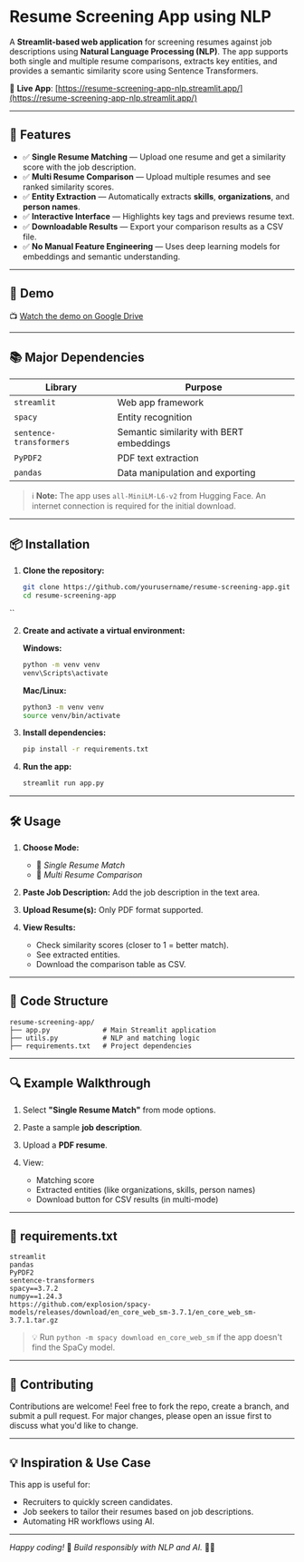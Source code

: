 # Resume Screening App using NLP

A **Streamlit-based web application** for screening resumes against job descriptions using **Natural Language Processing (NLP)**. The app supports both single and multiple resume comparisons, extracts key entities, and provides a semantic similarity score using Sentence Transformers.

🔗 **Live App**: [https://resume-screening-app-nlp.streamlit.app/](https://resume-screening-app-nlp.streamlit.app/)

---

## 🚀 Features

* ✅ **Single Resume Matching** — Upload one resume and get a similarity score with the job description.
* ✅ **Multi Resume Comparison** — Upload multiple resumes and see ranked similarity scores.
* ✅ **Entity Extraction** — Automatically extracts **skills**, **organizations**, and **person names**.
* ✅ **Interactive Interface** — Highlights key tags and previews resume text.
* ✅ **Downloadable Results** — Export your comparison results as a CSV file.
* ✅ **No Manual Feature Engineering** — Uses deep learning models for embeddings and semantic understanding.

---

## 📸 Demo

📺 [Watch the demo on Google Drive](https://drive.google.com/file/d/1MKztvt_b4OZliYTNkccUw_Xgrt8nKB1m/view?usp=sharing)

---

## 📚 Major Dependencies

| Library                 | Purpose                                  |
| ----------------------- | ---------------------------------------- |
| `streamlit`             | Web app framework                        |
| `spacy`                 | Entity recognition                       |
| `sentence-transformers` | Semantic similarity with BERT embeddings |
| `PyPDF2`                | PDF text extraction                      |
| `pandas`                | Data manipulation and exporting          |

> ℹ️ **Note:** The app uses `all-MiniLM-L6-v2` from Hugging Face. An internet connection is required for the initial download.

---

## 📦 Installation

1. **Clone the repository:**

   ```bash
   git clone https://github.com/yourusername/resume-screening-app.git
   cd resume-screening-app
``

2. **Create and activate a virtual environment:**

   **Windows:**

   ```bash
   python -m venv venv
   venv\Scripts\activate
   ```

   **Mac/Linux:**

   ```bash
   python3 -m venv venv
   source venv/bin/activate
   ```

3. **Install dependencies:**

   ```bash
   pip install -r requirements.txt
   ```

4. **Run the app:**

   ```bash
   streamlit run app.py
   ```

---

## 🛠️ Usage

1. **Choose Mode:**

   * 📄 *Single Resume Match*
   * 📁 *Multi Resume Comparison*

2. **Paste Job Description:**
   Add the job description in the text area.

3. **Upload Resume(s):**
   Only PDF format supported.

4. **View Results:**

   * Check similarity scores (closer to 1 = better match).
   * See extracted entities.
   * Download the comparison table as CSV.

---

## 📝 Code Structure

```
resume-screening-app/
├── app.py             # Main Streamlit application
├── utils.py           # NLP and matching logic
├── requirements.txt   # Project dependencies
```

---

## 🔍 Example Walkthrough

1. Select **"Single Resume Match"** from mode options.
2. Paste a sample **job description**.
3. Upload a **PDF resume**.
4. View:

   * Matching score
   * Extracted entities (like organizations, skills, person names)
   * Download button for CSV results (in multi-mode)

---

## 🧪 requirements.txt

```
streamlit
pandas
PyPDF2
sentence-transformers
spacy==3.7.2
numpy==1.24.3
https://github.com/explosion/spacy-models/releases/download/en_core_web_sm-3.7.1/en_core_web_sm-3.7.1.tar.gz
```

> 💡 Run `python -m spacy download en_core_web_sm` if the app doesn't find the SpaCy model.

---

## 🤝 Contributing

Contributions are welcome! Feel free to fork the repo, create a branch, and submit a pull request.
For major changes, please open an issue first to discuss what you'd like to change.

---

## 💡 Inspiration & Use Case

This app is useful for:

* Recruiters to quickly screen candidates.
* Job seekers to tailor their resumes based on job descriptions.
* Automating HR workflows using AI.

---

*Happy coding!* 🚀
*Build responsibly with NLP and AI.* 💼✨
